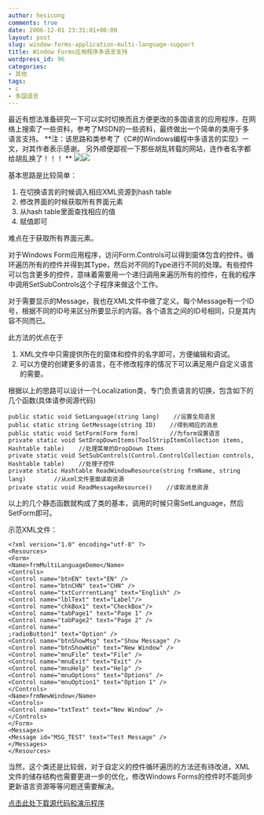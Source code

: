 ```yaml
---
author: hesicong
comments: true
date: 2006-12-01 23:31:01+00:00
layout: post
slug: window-forms-application-multi-language-support
title: Window Forms应用程序多语言支持
wordpress_id: 96
categories:
- 其他
tags:
- c
- 多国语言
---
```


最近有想法准备研究一下可以实时切换而且方便更改的多国语言的应用程序，在网络上搜索了一些资料，参考了MSDN的一些资料，最终做出一个简单的类用于多语言支持。
**注：该思路和类参考了《C#的Windows编程中多语言的实现》一文，对其作者表示感谢。
另外顺便鄙视一下那些胡乱转载的网站，连作者名字都给胡乱换了！！！ **
![](http://www.hesicong.net/pjblog/WordPics/120106_0821_WindowForms1.png)![](http://www.hesicong.net/pjblog/WordPics/120106_0821_WindowForms2.png)

基本思路是比较简单：

1. 在切换语言的时候调入相应XML资源到hash table
2. 修改界面的时候获取所有界面元素
3. 从hash table里面查找相应的值
4. 赋值即可

难点在于获取所有界面元素。

对于Windows Form应用程序，访问Form.Controls可以得到窗体包含的控件。循环遍历所有的控件并得到其Type，然后对不同的Type进行不同的处理。有些控件可以包含更多的控件，意味着需要用一个递归调用来遍历所有的控件，在我的程序中调用SetSubControls这个子程序来做这个工作。

对于需要显示的Message，我也在XML文件中做了定义。每个Message有一个ID号，根据不同的ID号来区分所要显示的内容。各个语言之间的ID号相同，只是其内容不同而已。

此方法的优点在于

1. XML文件中只需提供所在的窗体和控件的名字即可，方便编辑和调试。
2. 可以方便的创建更多的语言，在不修改程序的情况下可以满足用户自定义语言的需要。

根据以上的思路可以设计一个Localization类，专门负责语言的切换，包含如下的几个函数(具体请参阅源代码)

```
public static void SetLanguage(string lang)    //设置全局语言
public static string GetMessage(string ID)    //得到相应的消息
public static void SetForm(Form form)         //为form设置语言
private static void SetDropDownItems(ToolStripItemCollection items, Hashtable table)    //处理菜单的DropDown Items
private static void SetSubControls(Control.ControlCollection controls, Hashtable table)    //处理子控件
private static Hashtable ReadWindowResource(string frmName, string lang)        //从xml文件里面读取资源
private static void ReadMessageResource()    //读取消息资源
```

以上的几个静态函数就构成了类的基本，调用的时候只需SetLanguage，然后SetForm即可。

示范XML文件：

```
<?xml version="1.0" encoding="utf-8" ?>
<Resources>
<Form>
<Name>frmMultiLanguageDemo</Name>
<Controls>
<Control name="btnEN" text="EN" />
<Control name="btnCHN" text="CHN" />
<Control name="txtCurrrentLang" text="English" />
<Control name="lblText" text="Label"/>
<Control name="chkBox1" text="CheckBox"/>
<Control name="tabPage1" text="Page 1" />
<Control name="tabPage2" text="Page 2" />
<Control name="
;radioButton1" text="Option" />
<Control name="btnShowMsg" text="Show Message" />
<Control name="btnShowWin" text="New Window" />
<Control name="mnuFile" text="File" />
<Control name="mnuExit" text="Exit" />
<Control name="mnuHelp" text="Help" />
<Control name="mnuOptions" text="Options" />
<Control name="mnuOption1" text="Option 1" />
</Controls>
<Name>frmNewWindow</Name>
<Controls>
<Control name="txtText" text="New Window" />
</Controls>
</Form>
<Messages>
<Message id="MSG_TEST" text="Test Message" />
</Messages>
</Resources>
```
当然，这个类还是比较弱，对于自定义的控件循环遍历的方法还有待改进，XML文件的储存结构也需要更进一步的优化，修改Windows Forms的控件时不能同步更新语言资源等等问题还需要解决。

[点击此处下载源代码和演示程序](http://www.hesicong.net/pjblog/wbc_showimg.asp?file=attachments/month_0612/22006121162323.rar)
